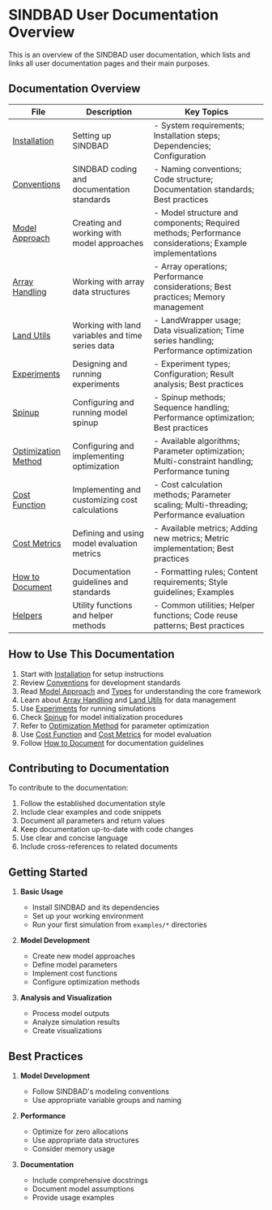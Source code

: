 # SINDBAD User Documentation Overview

This is an overview of the SINDBAD user documentation, which lists and links all user documentation pages and their main purposes.

## Documentation Overview

| File | Description | Key Topics |
|------|-------------|------------|
| [Installation](./install.md) | Setting up SINDBAD | - System requirements; Installation steps; Dependencies; Configuration |
| [Conventions](./conventions.md) | SINDBAD coding and documentation standards | - Naming conventions; Code structure; Documentation standards; Best practices |
| [Model Approach](./model_approach.md) | Creating and working with model approaches | - Model structure and components; Required methods; Performance considerations; Example implementations |
| [Array Handling](./array_handling.md) | Working with array data structures | - Array operations; Performance considerations; Best practices; Memory management |
| [Land Utils](./land_utils.md) | Working with land variables and time series data | - LandWrapper usage; Data visualization; Time series handling; Performance optimization |
| [Experiments](./experiments.md) | Designing and running experiments | - Experiment types; Configuration; Result analysis; Best practices |
| [Spinup](./spinup.md) | Configuring and running model spinup | - Spinup methods; Sequence handling; Performance optimization; Best practices |
| [Optimization Method](./optimization_method.md) | Configuring and implementing optimization | - Available algorithms; Parameter optimization; Multi-constraint handling; Performance tuning |
| [Cost Function](./cost_function.md) | Implementing and customizing cost calculations | - Cost calculation methods; Parameter scaling; Multi-threading; Performance evaluation |
| [Cost Metrics](./cost_metrics.md) | Defining and using model evaluation metrics | - Available metrics; Adding new metrics; Metric implementation; Best practices |
| [How to Document](./how_to_doc.md) | Documentation guidelines and standards | - Formatting rules; Content requirements; Style guidelines; Examples |
| [Helpers](./helpers.md) | Utility functions and helper methods | - Common utilities; Helper functions; Code reuse patterns; Best practices |

## How to Use This Documentation

1. Start with [Installation](./install.md) for setup instructions
2. Review [Conventions](./conventions.md) for development standards
3. Read [Model Approach](./model_approach.md) and [Types](./sindbad_types.md) for understanding the core framework
4. Learn about [Array Handling](./array_handling.md) and [Land Utils](./land_utils.md) for data management
5. Use [Experiments](./experiments.md) for running simulations
6. Check [Spinup](./spinup.md) for model initialization procedures
7. Refer to [Optimization Method](./optimization_method.md) for parameter optimization
8. Use [Cost Function](./cost_function.md) and [Cost Metrics](./cost_metrics.md) for model evaluation
9. Follow [How to Document](./how_to_doc.md) for documentation guidelines

## Contributing to Documentation

To contribute to the documentation:
1. Follow the established documentation style
2. Include clear examples and code snippets
3. Document all parameters and return values
4. Keep documentation up-to-date with code changes
5. Use clear and concise language
6. Include cross-references to related documents

## Getting Started

1. **Basic Usage**
   - Install SINDBAD and its dependencies
   - Set up your working environment
   - Run your first simulation from `examples/*` directories

2. **Model Development**
   - Create new model approaches
   - Define model parameters
   - Implement cost functions
   - Configure optimization methods

3. **Analysis and Visualization**
   - Process model outputs
   - Analyze simulation results
   - Create visualizations

## Best Practices

1. **Model Development**
   - Follow SINDBAD's modeling conventions
   - Use appropriate variable groups and naming

2. **Performance**
   - Optimize for zero allocations
   - Use appropriate data structures
   - Consider memory usage

3. **Documentation**
   - Include comprehensive docstrings
   - Document model assumptions
   - Provide usage examples
